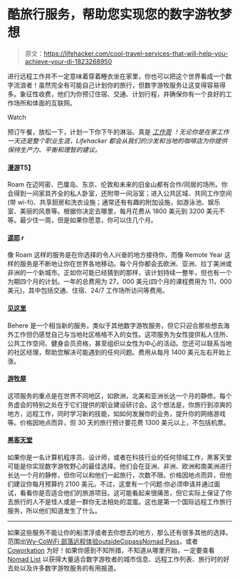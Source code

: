 # 酷旅行服务，帮助您实现您的数字游牧梦想

> 原文：<https://lifehacker.com/cool-travel-services-that-will-help-you-achieve-your-di-1823268950>

进行远程工作并不一定意味着穿着睡衣坐在家里，你也可以把这个世界看成一个数字流浪者！虽然完全有可能自己计划你的旅行，但数字游牧服务让这变得容易得多。象征性收费，他们为你预订住宿、交通、计划行程，并确保你有一个良好的工作场所和体面的互联网。

Watch

预订午餐，放松一下，计划一下你下午的淋浴。真是 [*工作周*](https://lifehacker.com/c/work-from-home-week) *！无论你是在家工作一天还是整个职业生涯，Lifehacker 都会从我们的沙发和当地的咖啡店为你提供保持生产力、平衡和理智的建议。*

#### [**漫游**](https://www.roam.co/)T5】

Roam 在迈阿密、巴厘岛、东京、伦敦和未来的旧金山都有合作/同居的场所。你会得到一间家具齐全的私人卧室，还附带一间浴室；进入公共区域、共同工作空间(带 wi-fi)、共享厨房和洗衣设施；通常还有有趣的附加设施，如游泳池、娱乐室、美丽的风景等。根据你决定去哪里，每月花费从 1800 美元到 3200 美元不等。最少住一周，但是如果你愿意，你可以住几个月。

#### [遥耶](https://remoteyear.com/) r

像 Roam 这样的服务是在你选择的令人兴奋的地方接待你，而像 Remote Year 这样的服务是不断地让你在世界各地移动。每个月你都会去欧洲、亚洲、拉丁美洲或非洲的一个新城市。正如你可能已经猜到的那样，该计划持续一整年，但也有一个为期四个月的计划。一年的总费用为 27，000 美元(四个月的课程费用为 11，000 美元)，其中包括交通、住宿、24/7 工作场所访问等费用。

#### [见这里](https://gobehere.com/how-it-works/)

Behere 是一个相当新的服务，类似于其他数字游牧服务，但它只迎合那些想去海外工作但仍感觉自己与当地社区格格不入的女性。这项服务为女性提供私人住所、公共工作空间、健身会员资格，甚至组织以女性为中心的活动。您还可以联系当地的社区经理，帮助您解决可能遇到的任何问题。费用从每月 1400 美元左右开始上涨。

#### [游牧屋](https://nomadhouse.io/)

这项服务的重点是在世界不同地区，如欧洲，北美和亚洲长达一个月的静修。每个务虚会的特别之处在于它们提供的职业建设研讨会。这个想法是，你旅行到凉爽的地方，远程工作，同时学习新的技能，如如何发展你的业务，提升你的网络游戏等。价格因地点而异，但 30 天的旅行预计要花费 1300 美元以上，不包括机票。

#### [黑客天堂](https://www.hackerparadise.org/)

如果你是一名计算机程序员、设计师，或者在科技行业的任何领域工作，黑客天堂可能是你实现数字游牧野心的最佳选择。他们会在亚洲、非洲、欧洲和南美洲进行长达一个月的静修，但你可以和他们一起旅行，次数不限。价格因地点而异，但他们建议你每月预算约 2100 美元。不过，这里有一个问题:你必须申请并通过面试，看看你是否适合他们的旅游项目。这可能看起来很痛苦，但它实际上保证了你去旅行的人不是怪人或是一群你无法相处的混蛋。这也是第一个国际远程工作旅行服务，所以他们知道发生了什么。

* * *

如果这些服务不能让你的船漂浮或者去你想去的地方，那么还有很多其他的选择。范围出[Wy-Co](https://www.thewyco.com/home)[WiFi 部落](http://wifitribe.co/)[远程体验](https://www.theremoteexperience.com/)[outside](https://outsite.co/)[Copass](https://copass.org/)[Nomad Pass](https://nomadpass.com/)，或者 [Coworkation](https://coworkation.com/) 为好！如果你感到不知所措，不知道从哪里开始，一定要查看 [Nomad List](https://nomadlist.com/) 以获得大量适合数字游牧者的城市信息、远程工作列表、旅行时的好去处以及许多数字游牧服务的有用报道。